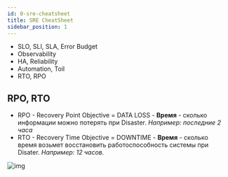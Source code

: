 ```yaml
---
id: 0-sre-cheatsheet
title: SRE CheatSheet
sidebar_position: 1
---
```


- SLO, SLI, SLA, Error Budget
- Observability
- HA, Reliability
- Automation, Toil
- RTO, RPO

## RPO, RTO

- RPO - Recovery Point Objective = DATA LOSS - **Время** - сколько информации можно потерять при Disaster. *Например: последние 2 часа*
- RTO - Recovery Time Objective = DOWNTIME - **Время** - сколько время возьмет восстановить работоспособность системы при Disater. *Например: 12 часов.*

![img](https://ah-public-pictures.hb.bizmrg.com/sre/RTO%2CRPO-schema.png)
